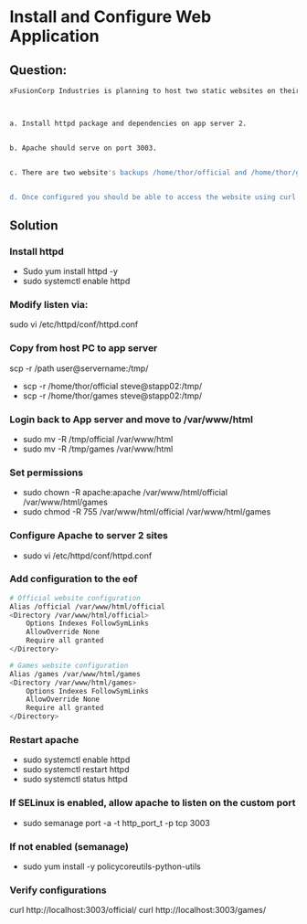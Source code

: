 # Install and Configure Web Application

## Question:

```bash
xFusionCorp Industries is planning to host two static websites on their infra in Stratos Datacenter. The development of these websites is still in-progress, but we want to get the servers ready. Please perform the following steps to accomplish the task:



a. Install httpd package and dependencies on app server 2.


b. Apache should serve on port 3003.


c. There are two website's backups /home/thor/official and /home/thor/games on jump_host. Set them up on Apache in a way that official should work on the link http://localhost:3003/official/ and games should work on link http://localhost:3003/games/ on the mentioned app server.


d. Once configured you should be able to access the website using curl command on the respective app server, i.e curl http://localhost:3003/official/ and curl http://localhost:3003/games/
```

## Solution

### Install httpd

- Sudo yum install httpd -y
- sudo systemctl enable httpd

### Modify listen via:

sudo vi /etc/httpd/conf/httpd.conf


### Copy from host PC to app server

scp -r /path user@servername:/tmp/ 

- scp -r /home/thor/official steve@stapp02:/tmp/
- scp -r /home/thor/games steve@stapp02:/tmp/

### Login back to App server and move to /var/www/html

- sudo mv -R /tmp/official /var/www/html
- sudo mv -R /tmp/games /var/www/html

### Set permissions

- sudo chown -R apache:apache /var/www/html/official /var/www/html/games
- sudo chmod -R 755 /var/www/html/official /var/www/html/games

### Configure Apache to server 2 sites 

- sudo vi /etc/httpd/conf/httpd.conf

### Add configuration <Directory> to the eof

```bash
# Official website configuration
Alias /official /var/www/html/official
<Directory /var/www/html/official>
    Options Indexes FollowSymLinks
    AllowOverride None
    Require all granted
</Directory>

# Games website configuration
Alias /games /var/www/html/games
<Directory /var/www/html/games>
    Options Indexes FollowSymLinks
    AllowOverride None
    Require all granted
</Directory>
```
### Restart apache

- sudo systemctl enable httpd
- sudo systemctl restart httpd
- sudo systemctl status httpd

### If SELinux is enabled, allow apache to listen on the custom port

- sudo semanage port -a -t http_port_t -p tcp 3003

### If not enabled (semanage)

- sudo yum install -y policycoreutils-python-utils

### Verify configurations

curl http://localhost:3003/official/
curl http://localhost:3003/games/




